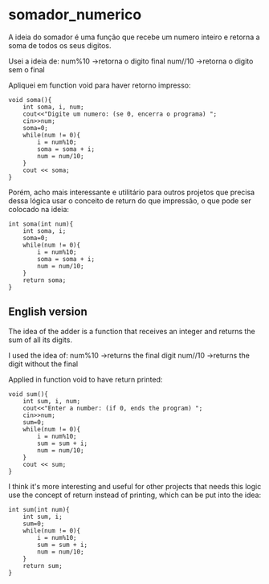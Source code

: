 # somador_numerico

A ideia do somador é uma função que recebe um numero inteiro e retorna a soma de todos os seus digitos.

Usei a ideia de: 
    num%10 ->retorna o digito final
    num//10 ->retorna o digito sem o final

Apliquei em function void para haver retorno impresso:

    void soma(){
        int soma, i, num;
        cout<<"Digite um numero: (se 0, encerra o programa) ";
        cin>>num;
        soma=0;
        while(num != 0){
            i = num%10;
            soma = soma + i;
            num = num/10;
        }
        cout << soma;
    }

Porém, acho mais interessante e utilitário para outros projetos que precisa dessa lógica usar o conceito de return do que impressão, o que pode ser colocado na ideia:

    int soma(int num){
        int soma, i;
        soma=0;
        while(num != 0){
            i = num%10;
            soma = soma + i;
            num = num/10;
        }
        return soma;
    }


## English version

The idea of the adder is a function that receives an integer and returns the sum of all its digits.

I used the idea of:
    num%10 ->returns the final digit
    num//10 ->returns the digit without the final

Applied in function void to have return printed:

    void sum(){
        int sum, i, num;
        cout<<"Enter a number: (if 0, ends the program) ";
        cin>>num;
        sum=0;
        while(num != 0){
            i = num%10;
            sum = sum + i;
            num = num/10;
        }
        cout << sum;
    }

I think it's more interesting and useful for other projects that needs this logic use the concept of return instead of printing, which can be put into the idea:

    int sum(int num){
        int sum, i;
        sum=0;
        while(num != 0){
            i = num%10;
            sum = sum + i;
            num = num/10;
        }
        return sum;
    }       